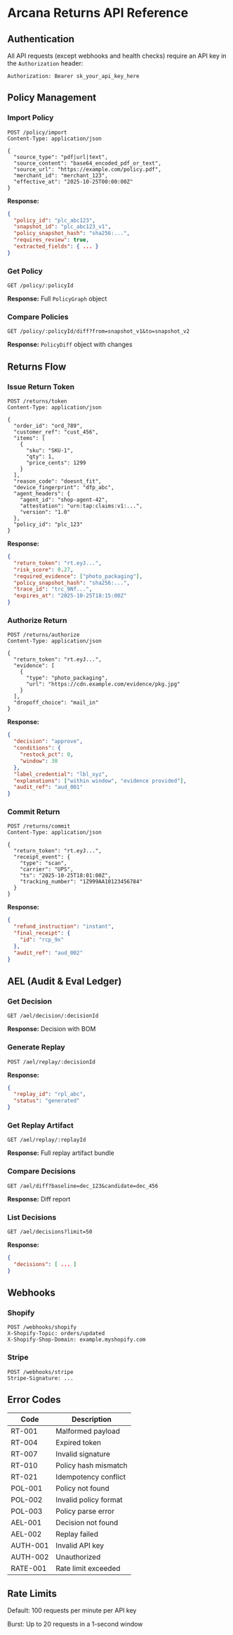 # Arcana Returns API Reference

## Authentication

All API requests (except webhooks and health checks) require an API key in the `Authorization` header:

```
Authorization: Bearer sk_your_api_key_here
```

## Policy Management

### Import Policy

```http
POST /policy/import
Content-Type: application/json

{
  "source_type": "pdf|url|text",
  "source_content": "base64_encoded_pdf_or_text",
  "source_url": "https://example.com/policy.pdf",
  "merchant_id": "merchant_123",
  "effective_at": "2025-10-25T00:00:00Z"
}
```

**Response:**
```json
{
  "policy_id": "plc_abc123",
  "snapshot_id": "plc_abc123_v1",
  "policy_snapshot_hash": "sha256:...",
  "requires_review": true,
  "extracted_fields": { ... }
}
```

### Get Policy

```http
GET /policy/:policyId
```

**Response:** Full `PolicyGraph` object

### Compare Policies

```http
GET /policy/:policyId/diff?from=snapshot_v1&to=snapshot_v2
```

**Response:** `PolicyDiff` object with changes

## Returns Flow

### Issue Return Token

```http
POST /returns/token
Content-Type: application/json

{
  "order_id": "ord_789",
  "customer_ref": "cust_456",
  "items": [
    {
      "sku": "SKU-1",
      "qty": 1,
      "price_cents": 1299
    }
  ],
  "reason_code": "doesnt_fit",
  "device_fingerprint": "dfp_abc",
  "agent_headers": {
    "agent_id": "shop-agent-42",
    "attestation": "urn:tap:claims:v1:...",
    "version": "1.0"
  },
  "policy_id": "plc_123"
}
```

**Response:**
```json
{
  "return_token": "rt.eyJ...",
  "risk_score": 0.27,
  "required_evidence": ["photo_packaging"],
  "policy_snapshot_hash": "sha256:...",
  "trace_id": "trc_9Nf...",
  "expires_at": "2025-10-25T18:15:00Z"
}
```

### Authorize Return

```http
POST /returns/authorize
Content-Type: application/json

{
  "return_token": "rt.eyJ...",
  "evidence": [
    {
      "type": "photo_packaging",
      "url": "https://cdn.example.com/evidence/pkg.jpg"
    }
  ],
  "dropoff_choice": "mail_in"
}
```

**Response:**
```json
{
  "decision": "approve",
  "conditions": {
    "restock_pct": 0,
    "window": 30
  },
  "label_credential": "lbl_xyz",
  "explanations": ["within window", "evidence provided"],
  "audit_ref": "aud_001"
}
```

### Commit Return

```http
POST /returns/commit
Content-Type: application/json

{
  "return_token": "rt.eyJ...",
  "receipt_event": {
    "type": "scan",
    "carrier": "UPS",
    "ts": "2025-10-25T18:01:00Z",
    "tracking_number": "1Z999AA10123456784"
  }
}
```

**Response:**
```json
{
  "refund_instruction": "instant",
  "final_receipt": {
    "id": "rcp_9x"
  },
  "audit_ref": "aud_002"
}
```

## AEL (Audit & Eval Ledger)

### Get Decision

```http
GET /ael/decision/:decisionId
```

**Response:** Decision with BOM

### Generate Replay

```http
POST /ael/replay/:decisionId
```

**Response:**
```json
{
  "replay_id": "rpl_abc",
  "status": "generated"
}
```

### Get Replay Artifact

```http
GET /ael/replay/:replayId
```

**Response:** Full replay artifact bundle

### Compare Decisions

```http
GET /ael/diff?baseline=dec_123&candidate=dec_456
```

**Response:** Diff report

### List Decisions

```http
GET /ael/decisions?limit=50
```

**Response:**
```json
{
  "decisions": [ ... ]
}
```

## Webhooks

### Shopify

```http
POST /webhooks/shopify
X-Shopify-Topic: orders/updated
X-Shopify-Shop-Domain: example.myshopify.com
```

### Stripe

```http
POST /webhooks/stripe
Stripe-Signature: ...
```

## Error Codes

| Code | Description |
|------|-------------|
| RT-001 | Malformed payload |
| RT-004 | Expired token |
| RT-007 | Invalid signature |
| RT-010 | Policy hash mismatch |
| RT-021 | Idempotency conflict |
| POL-001 | Policy not found |
| POL-002 | Invalid policy format |
| POL-003 | Policy parse error |
| AEL-001 | Decision not found |
| AEL-002 | Replay failed |
| AUTH-001 | Invalid API key |
| AUTH-002 | Unauthorized |
| RATE-001 | Rate limit exceeded |

## Rate Limits

Default: 100 requests per minute per API key

Burst: Up to 20 requests in a 1-second window
